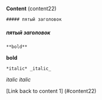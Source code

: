 
<b>Content</b>  (content22)


    ##### пятый заголовок
##### пятый заголовок   

    **bold**
**bold**

    *italic* _italic_
*italic* _italic_


[Link back to content 1] (#content22)
    

